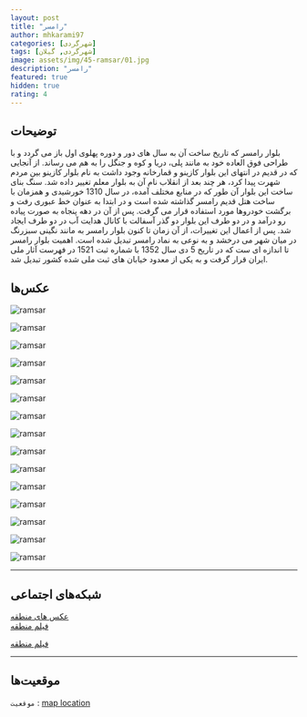 ```yaml
---
layout: post
title: "رامسر"
author: mhkarami97
categories: [شهر‌گردی]
tags: [شهر‌گردی, گیلان]
image: assets/img/45-ramsar/01.jpg
description: "رامسر"
featured: true
hidden: true
rating: 4
---
```


## توضیحات
بلوار رامسر که تاریخ ساخت آن به سال های دور و دوره پهلوی اول باز می گردد و با طراحی فوق العاده خود به مانند پلی، دریا و کوه و جنگل را به هم می رساند. از آنجایی که در قدیم در انتهای این بلوار کازینو و قمارخانه وجود داشت به نام بلوار کازینو بین مردم شهرت پیدا کرد، هر چند بعد از انقلاب نام آن به بلوار معلم تغییر داده شد. سنگ بنای ساخت این بلوار آن طور که در منابع مختلف آمده، در سال 1310 خورشیدی و همزمان با ساخت هتل قدیم رامسر گذاشته شده است و در ابتدا به عنوان خط عبوری رفت و برگشت خودروها مورد استفاده قرار می گرفت. پس از آن در دهه پنجاه به صورت پیاده رو درآمد و در دو طرف این بلوار دو گذر آسفالت با کانال هدایت آب در دو طرف ایجاد شد. پس از اعمال این تغییرات، از آن زمان تا کنون بلوار رامسر به مانند نگینی سبزرنگ در میان شهر می درخشد و به نوعی به نماد رامسر تبدیل شده است. اهمیت بلوار رامسر تا اندازه ای ست که در تاریخ 5 دی سال 1352 با شماره ثبت 1521 در فهرست آثار ملی ایران قرار گرفت و به یکی از معدود خیابان های ثبت ملی شده کشور تبدیل شد.   

## عکس‌ها

![ramsar](/assets/img/45-ramsar/01.jpg)  

![ramsar](/assets/img/45-ramsar/02.jpg)  

![ramsar](/assets/img/45-ramsar/03.jpg)  

![ramsar](/assets/img/45-ramsar/04.jpg)  

![ramsar](/assets/img/45-ramsar/05.jpg)  

![ramsar](/assets/img/45-ramsar/06.jpg)  

![ramsar](/assets/img/45-ramsar/07.jpg)  

![ramsar](/assets/img/45-ramsar/08.jpg)  

![ramsar](/assets/img/45-ramsar/09.jpg)  

![ramsar](/assets/img/45-ramsar/10.jpg)  

![ramsar](/assets/img/45-ramsar/11.jpg)  

![ramsar](/assets/img/45-ramsar/12.jpg)  

![ramsar](/assets/img/45-ramsar/13.jpg)  

![ramsar](/assets/img/45-ramsar/14.jpg)  

![ramsar](/assets/img/45-ramsar/15.jpg)  

---

## شبکه‌های اجتماعی

[عکس های منطقه](https://www.instagram.com/p/Cbw3l5eqBOP/)  
[فیلم منطقه](https://www.instagram.com/p/Cb4TPICD8oR/)  

[فیلم منطقه](https://trip.mhkarami97.ir/gilan/)   

---

## موقعیت‌ها

`موقعیت` : [map location](https://www.google.com/maps/place/Casino+Boulevard/@36.9108832,50.6654189,17z/data=!4m13!1m7!3m6!1s0x3f8b0a0fd726aa31:0x455a3dffe97292a9!2sMazandaran+Province,+Ramsar,+Moallem+Blvd!3b1!8m2!3d36.9108832!4d50.6676076!3m4!1s0x3f8b0a11b55c31b3:0x16879a96e876680d!8m2!3d36.9113314!4d50.6677833)  